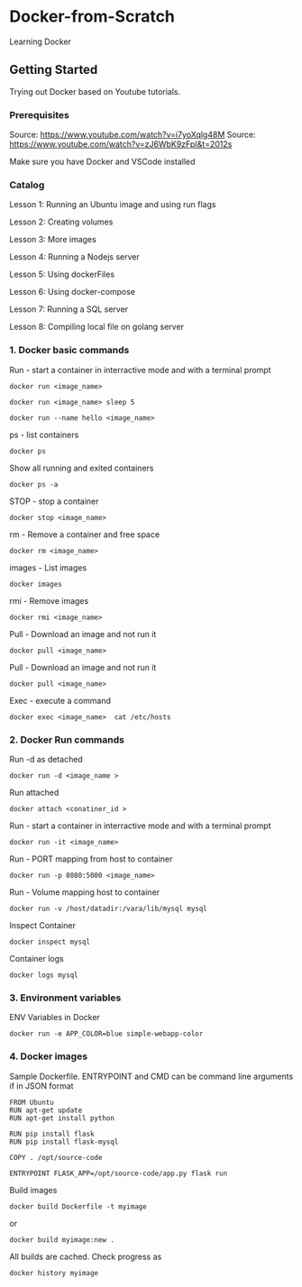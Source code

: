 # Docker-from-Scratch
Learning Docker

## Getting Started

Trying out Docker based on Youtube tutorials.

### Prerequisites

Source: https://www.youtube.com/watch?v=i7yoXqlg48M
Source: https://www.youtube.com/watch?v=zJ6WbK9zFpI&t=2012s

Make sure you have Docker and VSCode installed


### Catalog

Lesson 1: Running an Ubuntu image and using run flags

Lesson 2: Creating volumes

Lesson 3: More images

Lesson 4: Running a Nodejs server

Lesson 5: Using dockerFiles

Lesson 6: Using docker-compose

Lesson 7: Running a SQL server

Lesson 8: Compiling local file on golang server


### 1. Docker basic commands

Run - start a container in interractive mode and with a terminal prompt
````
docker run <image_name>
````
````
docker run <image_name> sleep 5
````
````
docker run --name hello <image_name> 
````
ps - list containers
````
docker ps
````

Show all running and exited containers
````
docker ps -a
````

STOP - stop a container
````
docker stop <image_name>
````

rm - Remove a container and free space
````
docker rm <image_name>
````

images - List images
````
docker images
````

rmi - Remove images
````
docker rmi <image_name>
````

Pull - Download an image and not run it
````
docker pull <image_name>
````

Pull - Download an image and not run it
````
docker pull <image_name>
````

Exec - execute a command
````
docker exec <image_name>  cat /etc/hosts
````

### 2. Docker Run commands

Run -d as detached
````
docker run -d <image_name >
````

Run  attached
````
docker attach <conatiner_id >
````
Run - start a container in interractive mode and with a terminal prompt
````
docker run -it <image_name>
````

Run - PORT mapping from host to container
````
docker run -p 8080:5000 <image_name>
````

Run - Volume mapping host to container
````
docker run -v /host/datadir:/vara/lib/mysql mysql
````

Inspect Container
````
docker inspect mysql
````

Container logs
````
docker logs mysql
````

### 3. Environment variables

ENV Variables in Docker
```
docker run -e APP_COLOR=blue simple-webapp-color
```
### 4. Docker images

Sample Dockerfile. ENTRYPOINT and CMD can be command line arguments if in JSON format
````
FROM Ubuntu
RUN apt-get update
RUN apt-get install python

RUN pip install flask
RUN pip install flask-mysql

COPY . /opt/source-code

ENTRYPOINT FLASK_APP=/opt/source-code/app.py flask run

````
Build images
```
docker build Dockerfile -t myimage
```
or
````
docker build myimage:new .
````

All builds are cached. Check progress as
```
docker history myimage
```